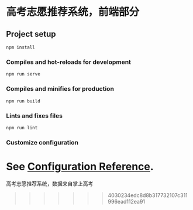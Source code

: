 # 高考志愿推荐系统，前端部分

## Project setup
```
npm install
```

### Compiles and hot-reloads for development
```
npm run serve
```

### Compiles and minifies for production
```
npm run build
```

### Lints and fixes files
```
npm run lint
```

### Customize configuration
See [Configuration Reference](https://cli.vuejs.org/config/).
=======
高考志愿推荐系统，数据来自掌上高考
>>>>>>> 4030234edc8d8b317732107c311996ead112ea91
